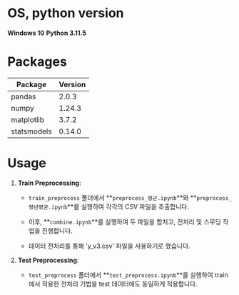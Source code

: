 # OS, python version

**Windows 10**
**Python 3.11.5**

# Packages

|Package|Version|
|-------|-------|
|pandas             |2.0.3|
|numpy              |1.24.3|
|matplotlib         |3.7.2|
|statsmodels        |0.14.0|

# Usage

1. **Train Preprocessing**:
   - `train_preprocess` 폴더에서 **`preprocess_평균.ipynb`**와 **`preprocess_평년평균.ipynb`**를 실행하여 각각의 CSV 파일을 추출합니다.
   - 이후, **`combine.ipynb`**를 실행하여 두 파일을 합치고, 전처리 및 스무딩 작업을 진행합니다.

   - 데이터 전처리를 통해 'y_v3.csv' 파일을 사용하기로 했습니다.

2. **Test Preprocessing**:
   - `test_preprocess` 폴더에서 **`test_preprocess.ipynb`**를 실행하여 train에서 적용한 전처리 기법을 test 데이터에도 동일하게 적용합니다.